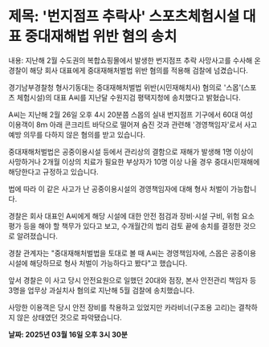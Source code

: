 # **제목: '번지점프 추락사' 스포츠체험시설 대표 중대재해법 위반 혐의 송치**

  내용: 지난해 2월 수도권의 복합쇼핑몰에서 발생한 번지점프 추락 사망사고를 수사해 온 경찰이 해당 회사 대표에게 중대재해처벌법 위반 혐의를 적용해 검찰에 넘겼습니다.

경기남부경찰청 형사기동대는 중대재해처벌법 위반(시민재해치사) 혐의로 '스몹'(스포츠 체험시설)의 대표 A씨를 지난달 수원지검 평택지청에 송치했다고 밝혔습니다.

A씨는 지난해 2월 26일 오후 4시 20분쯤 스몹의 실내 번지점프 기구에서 60대 여성 이용객이 8ｍ 아래 콘크리트 바닥으로 떨어져 숨진 것과 관련해 '경영책임자'로서 사고 예방 의무를 다하지 않은 혐의를 받고 있습니다.

중대재해처벌법은 공중이용시설 등에서 관리상의 결함으로 재해가 발생해 1명 이상이 사망하거나 2개월 이상의 치료가 필요한 부상자가 10명 이상 나올 경우 중대시민재해에 해당한다고 규정하고 있습니다.

법에 따라 이 같은 사고가 난 공중이용시설의 경영책임자에 대해 형사 처벌이 가능합니다.

경찰은 회사 대표인 A씨에게 해당 시설에 대한 안전 점검과 장비·시설 구비, 위험 요소 평가 등을 해야 할 책무가 있다고 보고, 수개월간의 법리 검토 끝에 송치를 결정한 것으로 알려졌습니다.

경찰 관계자는 "중대재해처벌법을 토대로 볼 때 A씨는 경영책임자에, 스몹은 공중이용시설에 해당하므로 형사 처벌이 가능하다고 봤다"고 했습니다.

앞서 경찰은 이 사고 당시 안전요원으로 일했던 20대와 점장, 본사 안전관리 책임자 등 3명을 업무상 과실치사 혐의로 지난해 5월 검찰에 송치했습니다.

사망한 이용객은 당시 안전 장비를 착용하고 있었지만 카라비너(구조용 고리)는 결착하지 않은 상태였던 것으로 파악됐습니다.

  **날짜: 2025년 03월 16일 오후 3시 30분**